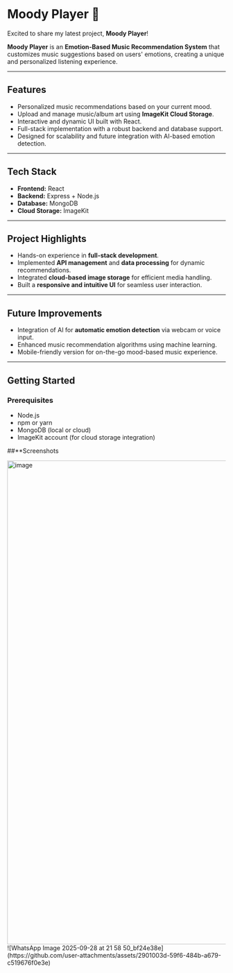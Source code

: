 # Moody Player 🎵

Excited to share my latest project, **Moody Player**!  

**Moody Player** is an **Emotion-Based Music Recommendation System** that customizes music suggestions based on users' emotions, creating a unique and personalized listening experience.  

---

## Features
- Personalized music recommendations based on your current mood.  
- Upload and manage music/album art using **ImageKit Cloud Storage**.  
- Interactive and dynamic UI built with React.  
- Full-stack implementation with a robust backend and database support.  
- Designed for scalability and future integration with AI-based emotion detection.  

---

## Tech Stack
- **Frontend:** React  
- **Backend:** Express + Node.js  
- **Database:** MongoDB  
- **Cloud Storage:** ImageKit  

---

## Project Highlights
- Hands-on experience in **full-stack development**.  
- Implemented **API management** and **data processing** for dynamic recommendations.  
- Integrated **cloud-based image storage** for efficient media handling.  
- Built a **responsive and intuitive UI** for seamless user interaction.  

---

## Future Improvements
- Integration of AI for **automatic emotion detection** via webcam or voice input.  
- Enhanced music recommendation algorithms using machine learning.  
- Mobile-friendly version for on-the-go mood-based music experience.  

---

## Getting Started

### Prerequisites
- Node.js  
- npm or yarn  
- MongoDB (local or cloud)  
- ImageKit account (for cloud storage integration)

##**Screenshots

 <img width="1822" height="1116" alt="image" src="https://github.com/user-attachments/assets/4e8c21aa-0a72-48c4-8a18-37378c4ebdd8" />
 ![WhatsApp Image 2025-09-28 at 21 58 50_bf24e38e](https://github.com/user-attachments/assets/2901003d-59f6-484b-a679-c519676f0e3e)


